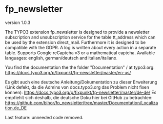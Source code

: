 # fp_newsletter

version 1.0.3

The TYPO3 extension fp_newsletter is designed to provide a newsletter subscription and unsubscription service for the table tt_address which can be used
by the extension direct_mail. Furthermore it is designed to be compatible with the GDPR. A log is written about every action in a separate table.
Supports Google reCaptcha v3 or a mathematical captcha.
Available languages: english, german/deutsch and italian/italiano.

You find the documentation the the folder "Documentation" / at typo3.org:
https://docs.typo3.org/p/fixpunkt/fp-newsletter/master/en-us/

Es gibt auch eine deutsche Anleitung/Dokumentation zu dieser Erweiterung (Link defekt, da die Admins von docs.typo3.org das Problem nicht fixen können):
https://docs.typo3.org/p/fixpunkt/fp-newsletter/master/de-de/
Es empfiehlt sich deshalb, die deutsche Doku hier bei GitHub zu betrachten:
https://github.com/bihor/fp_newsletter/tree/master/Documentation/Localization.de_DE

Last feature: unneeded code removed.